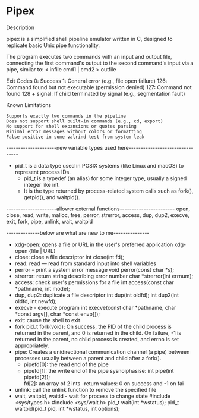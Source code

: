 # Pipex

Description

pipex is a simplified shell pipeline emulator written in C, designed to replicate basic Unix pipe functionality.

The program executes two commands with an input and output file, connecting the first command's output to the second command's input via a pipe, similar to: < infile cmd1 | cmd2 > outfile

Exit Codes
    0: Success
    1: General error (e.g., file open failure)
    126: Command found but not executable (permission denied)
    127: Command not found
    128 + signal: If child terminated by signal (e.g., segmentation fault)

Known Limitations

    Supports exactly two commands in the pipeline
    Does not support shell built-in commands (e.g., cd, export)
    No support for shell expansions or quotes parsing
    Minimal error messages without colors or formatting
    False positive in some valrind test from system leak
    

---------------------new variable types used here--------------------------------
- pid_t is a data type used in POSIX systems (like Linux and macOS) to represent process IDs. 
    - pid_t is a typedef (an alias) for some integer type, usually a signed integer like int.
    - It is the type returned by process-related system calls such as fork(), getpid(), and waitpid().

---------------------allower external functions-----------------------
open, close, read, write, malloc, free, perror, strerror, access, dup, dup2,
execve, exit, fork, pipe, unlink, wait, waitpid

--------------below are what are new to me---------------
- xdg-open: opens a file or URL in the user's preferred application
    xdg-open {file | URL}
- close: close a file descriptor
    int close(int fd);
- read: read — read from standard input into shell variables
- perror - print a system error message
   void perror(const char *s);
- strerror: return string describing error number
    char *strerror(int errnum);
- access: check user's permissions for a file
    int access(const char *pathname, int mode);
- dup, dup2: duplicate a file descriptor
    int dup(int oldfd);
    int dup2(int oldfd, int newfd);
- execve - execute program
    int execve(const char *pathname, char *const argv[], char *const envp[]);
- exit: cause the shell to exit
- fork
    pid_t fork(void);
    On success, the PID of the child process is returned in the parent, and 0 is returned  in  the  child.
       On failure, -1 is returned in the parent, no child process is created, and errno is set appropriately.
- pipe: Creates a unidirectional communication channel (a pipe) between processes
    usually between a parent and child after a fork().
    - pipefd[0]: the read end of the pipe
    - pipefd[1]: the write end of the pipe
    sysnoiphasise: int  pipe(int pipefd[2]);  
                   fd[2]: an array of 2 ints
                   -return values: 0 on success and -1 on fai
- unlink: call  the  unlink function to remove the specified file
- wait, waitpid, waitid - wait for process to change state
    #include <sys/types.h>
    #include <sys/wait.h>
    pid_t wait(int *wstatus);
    pid_t waitpid(pid_t pid, int *wstatus, int options);
